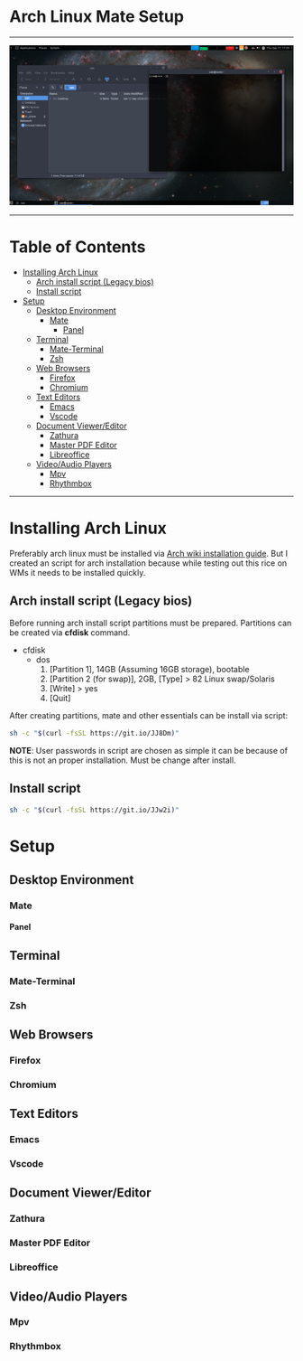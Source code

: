 # Arch Linux Mate Setup <!-- omit in toc -->

---

![](screenshot.png)

---

# Table of Contents <!-- omit in toc -->

- [Installing Arch Linux](#installing-arch-linux)
  - [Arch install script (Legacy bios)](#arch-install-script-legacy-bios)
  - [Install script](#install-script)
- [Setup](#setup)
  - [Desktop Environment](#desktop-environment)
    - [Mate](#mate)
      - [Panel](#panel)
  - [Terminal](#terminal)
    - [Mate-Terminal](#mate-terminal)
    - [Zsh](#zsh)
  - [Web  Browsers](#web-browsers)
    - [Firefox](#firefox)
    - [Chromium](#chromium)
  - [Text Editors](#text-editors)
    - [Emacs](#emacs)
    - [Vscode](#vscode)
  - [Document Viewer/Editor](#document-viewereditor)
    - [Zathura](#zathura)
    - [Master PDF Editor](#master-pdf-editor)
    - [Libreoffice](#libreoffice)
  - [Video/Audio Players](#videoaudio-players)
    - [Mpv](#mpv)
    - [Rhythmbox](#rhythmbox)

---

# Installing Arch Linux

Preferably arch linux must be installed via [Arch wiki installation guide](https://wiki.archlinux.org/index.php/installation_guide). But I created an script for arch installation because while testing out this rice on WMs it needs to be installed quickly.

## Arch install script (Legacy bios)

Before running arch install script partitions must be prepared. Partitions can be created via **cfdisk** command.

- cfdisk
  - dos
    1. [Partition 1], 14GB (Assuming 16GB storage), bootable
    2. [Partition 2 (for swap)], 2GB, [Type] > 82 Linux swap/Solaris
    3. [Write] > yes
    4. [Quit]

After creating partitions, mate and other essentials can be install via script:

```sh
sh -c "$(curl -fsSL https://git.io/JJ8Dm)"
```

**NOTE**: User passwords in script are chosen as simple it can be because of this is not an proper installation. Must be change after install.

## Install script

```sh
sh -c "$(curl -fsSL https://git.io/JJw2i)"
```

# Setup

## Desktop Environment

### Mate

#### Panel

## Terminal

### Mate-Terminal

### Zsh

## Web  Browsers

### Firefox

### Chromium

## Text Editors

### Emacs

### Vscode

## Document Viewer/Editor

### Zathura

### Master PDF Editor

### Libreoffice

## Video/Audio Players

### Mpv

### Rhythmbox

